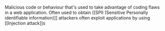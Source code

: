 Malicious code or behaviour that's used to take advantage of coding flaws in a web application.
Often used to obtain [[SPII (Sensitive Personally identifiable information)]]
attackers often exploit applications by using [[Injection attack]]s